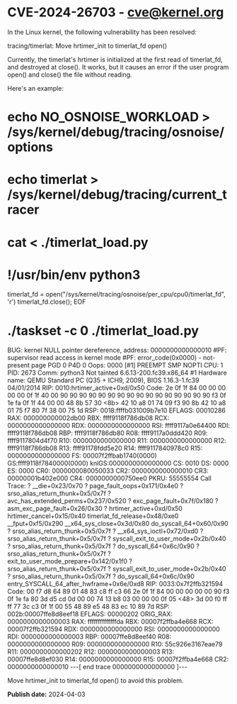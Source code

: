 # CVE-2024-26703 - cve@kernel.org

In the Linux kernel, the following vulnerability has been resolved:

tracing/timerlat: Move hrtimer_init to timerlat_fd open()

Currently, the timerlat's hrtimer is initialized at the first read of
timerlat_fd, and destroyed at close(). It works, but it causes an error
if the user program open() and close() the file without reading.

Here's an example:

 # echo NO_OSNOISE_WORKLOAD > /sys/kernel/debug/tracing/osnoise/options
 # echo timerlat > /sys/kernel/debug/tracing/current_tracer

 # cat <<EOF > ./timerlat_load.py
 # !/usr/bin/env python3

 timerlat_fd = open("/sys/kernel/tracing/osnoise/per_cpu/cpu0/timerlat_fd", 'r')
 timerlat_fd.close();
 EOF

 # ./taskset -c 0 ./timerlat_load.py
<BOOM>

 BUG: kernel NULL pointer dereference, address: 0000000000000010
 #PF: supervisor read access in kernel mode
 #PF: error_code(0x0000) - not-present page
 PGD 0 P4D 0
 Oops: 0000 [#1] PREEMPT SMP NOPTI
 CPU: 1 PID: 2673 Comm: python3 Not tainted 6.6.13-200.fc39.x86_64 #1
 Hardware name: QEMU Standard PC (Q35 + ICH9, 2009), BIOS 1.16.3-1.fc39 04/01/2014
 RIP: 0010:hrtimer_active+0xd/0x50
 Code: 2e 0f 1f 84 00 00 00 00 00 0f 1f 40 00 90 90 90 90 90 90 90 90 90 90 90 90 90 90 90 90 f3 0f 1e fa 0f 1f 44 00 00 48 8b 57 30 <8b> 42 10 a8 01 74 09 f3 90 8b 42 10 a8 01 75 f7 80 7f 38 00 75 1d
 RSP: 0018:ffffb031009b7e10 EFLAGS: 00010286
 RAX: 000000000002db00 RBX: ffff9118f786db08 RCX: 0000000000000000
 RDX: 0000000000000000 RSI: ffff9117a0e64400 RDI: ffff9118f786db08
 RBP: ffff9118f786db80 R08: ffff9117a0ddd420 R09: ffff9117804d4f70
 R10: 0000000000000000 R11: 0000000000000000 R12: ffff9118f786db08
 R13: ffff91178fdd5e20 R14: ffff9117840978c0 R15: 0000000000000000
 FS:  00007f2ffbab1740(0000) GS:ffff9118f7840000(0000) knlGS:0000000000000000
 CS:  0010 DS: 0000 ES: 0000 CR0: 0000000080050033
 CR2: 0000000000000010 CR3: 00000001b402e000 CR4: 0000000000750ee0
 PKRU: 55555554
 Call Trace:
  <TASK>
  ? __die+0x23/0x70
  ? page_fault_oops+0x171/0x4e0
  ? srso_alias_return_thunk+0x5/0x7f
  ? avc_has_extended_perms+0x237/0x520
  ? exc_page_fault+0x7f/0x180
  ? asm_exc_page_fault+0x26/0x30
  ? hrtimer_active+0xd/0x50
  hrtimer_cancel+0x15/0x40
  timerlat_fd_release+0x48/0xe0
  __fput+0xf5/0x290
  __x64_sys_close+0x3d/0x80
  do_syscall_64+0x60/0x90
  ? srso_alias_return_thunk+0x5/0x7f
  ? __x64_sys_ioctl+0x72/0xd0
  ? srso_alias_return_thunk+0x5/0x7f
  ? syscall_exit_to_user_mode+0x2b/0x40
  ? srso_alias_return_thunk+0x5/0x7f
  ? do_syscall_64+0x6c/0x90
  ? srso_alias_return_thunk+0x5/0x7f
  ? exit_to_user_mode_prepare+0x142/0x1f0
  ? srso_alias_return_thunk+0x5/0x7f
  ? syscall_exit_to_user_mode+0x2b/0x40
  ? srso_alias_return_thunk+0x5/0x7f
  ? do_syscall_64+0x6c/0x90
  entry_SYSCALL_64_after_hwframe+0x6e/0xd8
 RIP: 0033:0x7f2ffb321594
 Code: 00 f7 d8 64 89 01 48 83 c8 ff c3 66 2e 0f 1f 84 00 00 00 00 00 90 f3 0f 1e fa 80 3d d5 cd 0d 00 00 74 13 b8 03 00 00 00 0f 05 <48> 3d 00 f0 ff ff 77 3c c3 0f 1f 00 55 48 89 e5 48 83 ec 10 89 7d
 RSP: 002b:00007ffe8d8eef18 EFLAGS: 00000202 ORIG_RAX: 0000000000000003
 RAX: ffffffffffffffda RBX: 00007f2ffba4e668 RCX: 00007f2ffb321594
 RDX: 0000000000000000 RSI: 0000000000000000 RDI: 0000000000000003
 RBP: 00007ffe8d8eef40 R08: 0000000000000000 R09: 0000000000000000
 R10: 55c926e3167eae79 R11: 0000000000000202 R12: 0000000000000003
 R13: 00007ffe8d8ef030 R14: 0000000000000000 R15: 00007f2ffba4e668
  </TASK>
 CR2: 0000000000000010
 ---[ end trace 0000000000000000 ]---

Move hrtimer_init to timerlat_fd open() to avoid this problem.

**Publish date:** 2024-04-03
